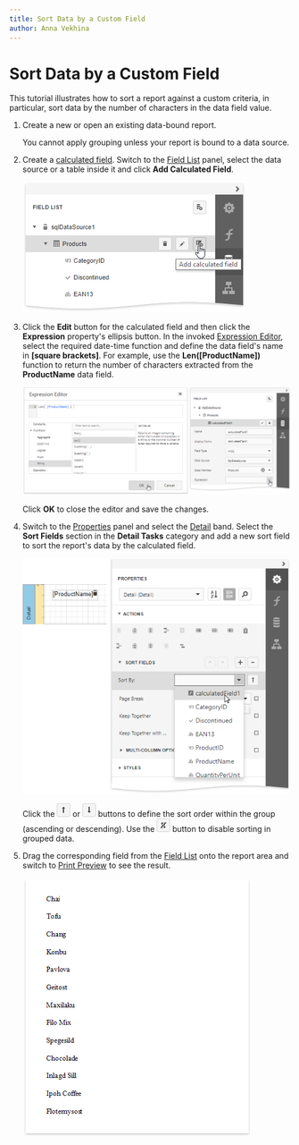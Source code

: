 ```yaml
---
title: Sort Data by a Custom Field
author: Anna Vekhina
---
```

# Sort Data by a Custom Field

This tutorial illustrates how to sort a report against a custom criteria, in particular, sort data by the number of characters in the data field value. 

1. Create a new or open an existing data-bound report.
	
	You cannot apply grouping unless your report is bound to a data source.

2. Create a [calculated field](../use-calculated-fields.md). Switch to the [Field List](../../report-designer-tools/ui-panels/field-list.md) panel, select the data source or a table inside it and click **Add Calculated Field**.
	
	![](../../../../images/eurd-web-shaping-group-add-calculated-field.png)	

3. Click the **Edit** button for the calculated field and then click the **Expression** property's ellipsis button. In the invoked [Expression Editor](../../report-designer-tools/expression-editor.md), select the required date-time function and define the data field's name in **[**square brackets**]**. For example,  use the **Len([ProductName])** function to return the number of characters extracted from the **ProductName** data field.
	
	![](../../../../images/eurd-web-sort-data-calculated-field-expression.png)
	
	Click **OK** to close the editor and save the changes.

4. Switch to the [Properties](../../report-designer-tools/ui-panels/properties-panel.md) panel and select the [Detail](../../introduction-to-banded-reports.md) band. Select the **Sort Fields** section in the **Detail Tasks** category and add a new sort field to sort the report's data by the calculated field.
	
	![](../../../../images/eurd-web-sort-data-by-calculated-field.png)
	
    Click the ![](../../../../images/eurd-web-order-ascending.png) or ![](../../../../images/eurd-web-order-descending.png) buttons to define the sort order within the group (ascending or descending).
    Use the ![](../../../../images/eurd-web-disable-sorting.png) button to disable sorting in grouped data.

6. Drag the corresponding field from the [Field List](../../report-designer-tools/ui-panels/field-list.md) onto the report area and switch to [Print Preview](../../preview-print-and-export-reports.md) to see the result.

    ![](../../../../images/eurd-web-sort-data-by-calculated-field-result.png)
